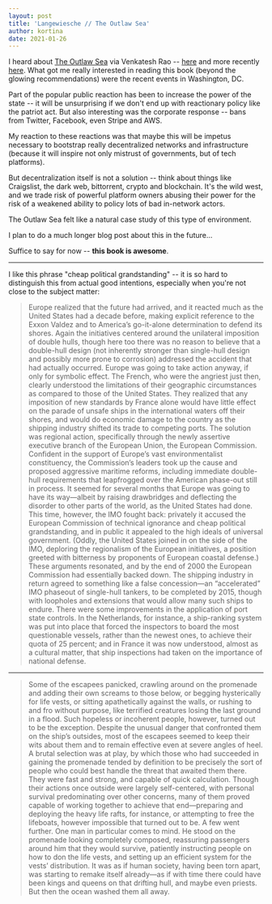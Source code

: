 ```yaml
---
layout: post
title: 'Langewiesche // The Outlaw Sea'
author: kortina
date: 2021-01-26
---
```


I heard about [The Outlaw Sea](https://www.amazon.com/The-Outlaw-Sea-audiobook/dp/B00026WUOQ) via Venkatesh Rao -- [here](https://www.ribbonfarm.com/2009/08/27/the-outlaw-sea-by-william-langewiesche/) and more recently [here](https://breakingsmart.substack.com/p/involvement-capitalism). What got me really interested in reading this book (beyond the glowing recommendations) were the recent events in Washington, DC.

Part of the popular public reaction has been to increase the power of the state -- it will be unsurprising if we don't end up with reactionary policy like the patriot act. But also interesting was the corporate response -- bans from Twitter, Facebook, even Stripe and AWS.

My reaction to these reactions was that maybe this will be impetus necessary to bootstrap really decentralized networks and infrastructure (because it will inspire not only mistrust of governments, but of tech platforms).

But decentralization itself is not a solution -- think about things like Craigslist, the dark web, bittorrent, crypto and blockchain. It's the wild west, and we trade risk of powerful platform owners abusing their power for the risk of a weakened ability to policy lots of bad in-network actors.

The Outlaw Sea felt like a natural case study of this type of environment.

I plan to do a much longer blog post about this in the future...

Suffice to say for now -- **this book is awesome**.

---

I like this phrase "cheap political grandstanding" -- it is so hard to distinguish this from actual good intentions, especially when you're not close to the subject matter:

> Europe realized that the future had arrived, and it reacted much as the United States had a decade before, making explicit reference to the Exxon Valdez and to America’s go-it-alone determination to defend its shores. Again the initiatives centered around the unilateral imposition of double hulls, though here too there was no reason to believe that a double-hull design (not inherently stronger than single-hull design and possibly more prone to corrosion) addressed the accident that had actually occurred. Europe was going to take action anyway, if only for symbolic effect. The French, who were the angriest just then, clearly understood the limitations of their geographic circumstances as compared to those of the United States. They realized that any imposition of new standards by France alone would have little effect on the parade of unsafe ships in the international waters off their shores, and would do economic damage to the country as the shipping industry shifted its trade to competing ports. The solution was regional action, specifically through the newly assertive executive branch of the European Union, the European Commission. Confident in the support of Europe’s vast environmentalist constituency, the Commission’s leaders took up the cause and proposed aggressive maritime reforms, including immediate double-hull requirements that leapfrogged over the American phase-out still in process. It seemed for several months that Europe was going to have its way—albeit by raising drawbridges and deflecting the disorder to other parts of the world, as the United States had done. This time, however, the IMO fought back: privately it accused the European Commission of technical ignorance and cheap political grandstanding, and in public it appealed to the high ideals of universal government. (Oddly, the United States joined in on the side of the IMO, deploring the regionalism of the European initiatives, a position greeted with bitterness by proponents of European coastal defense.) These arguments resonated, and by the end of 2000 the European Commission had essentially backed down. The shipping industry in return agreed to something like a false concession—an “accelerated” IMO phaseout of single-hull tankers, to be completed by 2015, though with loopholes and extensions that would allow many such ships to endure. There were some improvements in the application of port state controls. In the Netherlands, for instance, a ship-ranking system was put into place that forced the inspectors to board the most questionable vessels, rather than the newest ones, to achieve their quota of 25 percent; and in France it was now understood, almost as a cultural matter, that ship inspections had taken on the importance of national defense.

---

> Some of the escapees panicked, crawling around on the promenade and adding their own screams to those below, or begging hysterically for life vests, or sitting apathetically against the walls, or rushing to and fro without purpose, like terrified creatures losing the last ground in a flood. Such hopeless or incoherent people, however, turned out to be the exception. Despite the unusual danger that confronted them on the ship’s outsides, most of the escapees seemed to keep their wits about them and to remain effective even at severe angles of heel. A brutal selection was at play, by which those who had succeeded in gaining the promenade tended by definition to be precisely the sort of people who could best handle the threat that awaited them there. They were fast and strong, and capable of quick calculation. Though their actions once outside were largely self-centered, with personal survival predominating over other concerns, many of them proved capable of working together to achieve that end—preparing and deploying the heavy life rafts, for instance, or attempting to free the lifeboats, however impossible that turned out to be. A few went further. One man in particular comes to mind. He stood on the promenade looking completely composed, reassuring passengers around him that they would survive, patiently instructing people on how to don the life vests, and setting up an efficient system for the vests’ distribution. It was as if human society, having been torn apart, was starting to remake itself already—as if with time there could have been kings and queens on that drifting hull, and maybe even priests. But then the ocean washed them all away.